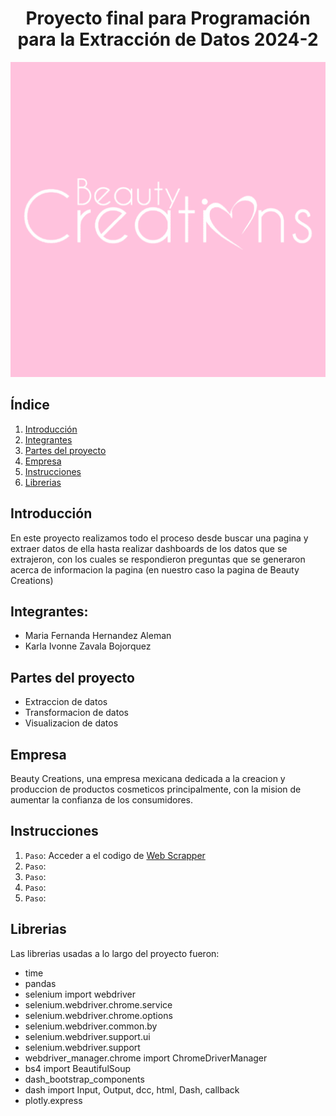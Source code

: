<h1 align="center"> Proyecto final para Programación para la Extracción de Datos 2024-2 </h1>
   <p align="center">
   <img src="assets/imagenes/bc.png">
   </p>

## Índice
1. [Introducción](#introducción)
2. [Integrantes](#Integrantes)
3. [Partes del proyecto](#Partes-del-proyecto)
4. [Empresa](#Empresa)
6. [Instrucciones](#Instrucciones)
7. [Librerias](#Librerias)

## Introducción
En este proyecto realizamos todo el proceso desde buscar una pagina y extraer datos de ella hasta realizar dashboards de los datos que se extrajeron, con los cuales se respondieron preguntas que se generaron acerca de informacion la pagina (en nuestro caso la pagina de Beauty Creations)

## Integrantes:
- Maria Fernanda Hernandez Aleman
- Karla Ivonne Zavala Bojorquez

## Partes del proyecto
- Extraccion de datos
- Transformacion de datos
- Visualizacion de datos

## Empresa
Beauty Creations, una empresa mexicana dedicada a la creacion y produccion de productos cosmeticos principalmente, con la mision de aumentar la confianza de los consumidores.

## Instrucciones
1. `Paso`: Acceder a el codigo de  <a href="Web_Scraping_bc.py">Web Scrapper</a>
2. `Paso`:
3. `Paso`:
4. `Paso`:
5. `Paso`:


## Librerias
Las librerias usadas a lo largo del proyecto fueron:
- time
- pandas
- selenium import webdriver
- selenium.webdriver.chrome.service
- selenium.webdriver.chrome.options
- selenium.webdriver.common.by
- selenium.webdriver.support.ui
- selenium.webdriver.support
- webdriver_manager.chrome import ChromeDriverManager
- bs4 import BeautifulSoup
- dash_bootstrap_components
- dash import Input, Output, dcc, html, Dash, callback
- plotly.express




